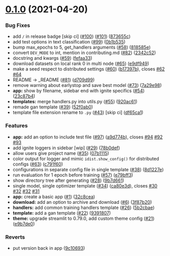 # [0.1.0](https://github.com/pytorch-ignite/code-generator/compare/32c8cea6dce8355764022af04b084cc597e1c5c9...v0.1.0) (2021-04-20)

### Bug Fixes

- add `/` in release badge [skip ci] ([#100](https://github.com/pytorch-ignite/code-generator/issues/100)) ([#101](https://github.com/pytorch-ignite/code-generator/issues/101)) ([873655c](https://github.com/pytorch-ignite/code-generator/commit/873655c2cc6d759ca50b7ea3b2d29c7dd55317f4))
- add test options in text classification ([#99](https://github.com/pytorch-ignite/code-generator/issues/99)) ([0b1b535](https://github.com/pytorch-ignite/code-generator/commit/0b1b5350db231a1b42cb694c8b014e5d5c02f15e))
- bump max_epochs to 5, get_handlers arguments ([#58](https://github.com/pytorch-ignite/code-generator/issues/58)) ([818585e](https://github.com/pytorch-ignite/code-generator/commit/818585e724b6dd2c05f6750a0ba9ffa4bded765c))
- convert `DEV_MODE` to int, mention in contributing.md ([#82](https://github.com/pytorch-ignite/code-generator/issues/82)) ([2342c52](https://github.com/pytorch-ignite/code-generator/commit/2342c52d6508f115bb6865a77ae322e2bfa5d1fd))
- docstring and kwargs ([#59](https://github.com/pytorch-ignite/code-generator/issues/59)) ([fefaa33](https://github.com/pytorch-ignite/code-generator/commit/fefaa33529c3e51557138864a18e6a13c4da0a95))
- download datasets on local rank 0 in multi node ([#65](https://github.com/pytorch-ignite/code-generator/issues/65)) ([e9df949](https://github.com/pytorch-ignite/code-generator/commit/e9df9497c676ad03168ba7acbaf55ab8d282445a))
- make a seed respect to distributed settings ([#60](https://github.com/pytorch-ignite/code-generator/issues/60)) ([b17397b](https://github.com/pytorch-ignite/code-generator/commit/b17397b0069cabdb97a0e08e3403ef2f9edd5130)), closes [#62](https://github.com/pytorch-ignite/code-generator/issues/62) [#64](https://github.com/pytorch-ignite/code-generator/issues/64)
- README -> \_README ([#81](https://github.com/pytorch-ignite/code-generator/issues/81)) ([d709d99](https://github.com/pytorch-ignite/code-generator/commit/d709d99f9474996739509bb16e352ed02baf748d))
- remove warning about earlystop and save best model ([#73](https://github.com/pytorch-ignite/code-generator/issues/73)) ([7a29e98](https://github.com/pytorch-ignite/code-generator/commit/7a29e98d8f4c2b6430279266373bd9bbeb8f18b9))
- **app:** show by filename, sidebar end with ignite specifics ([#54](https://github.com/pytorch-ignite/code-generator/issues/54)) ([23c87b4](https://github.com/pytorch-ignite/code-generator/commit/23c87b424f9fe846ff79a1b5da56dc22e1ef8e4f))
- **templates:** merge handlers.py into utils.py ([#55](https://github.com/pytorch-ignite/code-generator/issues/55)) ([920ac61](https://github.com/pytorch-ignite/code-generator/commit/920ac61c4af02ee112f805cc76f8781699a751ba))
- remade gan template ([#39](https://github.com/pytorch-ignite/code-generator/issues/39)) ([52f0ab0](https://github.com/pytorch-ignite/code-generator/commit/52f0ab0d81c18341ab1054ead96eb70127e6cd94))
- template file extension rename to `.py` ([#43](https://github.com/pytorch-ignite/code-generator/issues/43)) [skip ci] ([df65ca1](https://github.com/pytorch-ignite/code-generator/commit/df65ca18cdc98ded27e6c48364f602fb7d84ea20))

### Features

- **app:** add an option to include test file ([#97](https://github.com/pytorch-ignite/code-generator/issues/97)) ([a9d774b](https://github.com/pytorch-ignite/code-generator/commit/a9d774b24ea0043607f08e15facb25b20dbbd220)), closes [#94](https://github.com/pytorch-ignite/code-generator/issues/94) [#92](https://github.com/pytorch-ignite/code-generator/issues/92) [#93](https://github.com/pytorch-ignite/code-generator/issues/93)
- add ignite loggers in sidebar [wip] ([#29](https://github.com/pytorch-ignite/code-generator/issues/29)) ([78b0def](https://github.com/pytorch-ignite/code-generator/commit/78b0def0a375bc467318c7ad81f90a354f91a50b))
- allow users give project name ([#35](https://github.com/pytorch-ignite/code-generator/issues/35)) ([07b1115](https://github.com/pytorch-ignite/code-generator/commit/07b1115cc541b726839205089be0068d74355ce2))
- color output for logger and mimic `idist.show_config()` for distributed configs ([#63](https://github.com/pytorch-ignite/code-generator/issues/63)) ([c791f60](https://github.com/pytorch-ignite/code-generator/commit/c791f6021d4a47cc0ff56bbcdd43483da6716c2a))
- configurations in separate config file in single template ([#38](https://github.com/pytorch-ignite/code-generator/issues/38)) ([8d1227e](https://github.com/pytorch-ignite/code-generator/commit/8d1227e610c020d49e94b0ca30426659622d69a4))
- run evaluation for 1 epoch before training ([#57](https://github.com/pytorch-ignite/code-generator/issues/57)) ([e79bff3](https://github.com/pytorch-ignite/code-generator/commit/e79bff34da5678b14e20d17ab9ae64c3fdfcaff5))
- show directory tree after generating ([#28](https://github.com/pytorch-ignite/code-generator/issues/28)) ([9b7d661](https://github.com/pytorch-ignite/code-generator/commit/9b7d661b7c0c181543e117a337829c3930bae316))
- single model, single optimizer template ([#34](https://github.com/pytorch-ignite/code-generator/issues/34)) ([ca80e3d](https://github.com/pytorch-ignite/code-generator/commit/ca80e3d6bbdea8dd57897a91414b815d68c29862)), closes [#30](https://github.com/pytorch-ignite/code-generator/issues/30) [#32](https://github.com/pytorch-ignite/code-generator/issues/32) [#32](https://github.com/pytorch-ignite/code-generator/issues/32) [#31](https://github.com/pytorch-ignite/code-generator/issues/31)
- **app:** create a basic app ([#1](https://github.com/pytorch-ignite/code-generator/issues/1)) ([32c8cea](https://github.com/pytorch-ignite/code-generator/commit/32c8cea6dce8355764022af04b084cc597e1c5c9))
- **download:** add an option to archive and download ([#6](https://github.com/pytorch-ignite/code-generator/issues/6)) ([3f87b20](https://github.com/pytorch-ignite/code-generator/commit/3f87b201c06f1f74bb0e17bd71683fad97b6b7a1))
- **handlers:** add common training handlers template ([#26](https://github.com/pytorch-ignite/code-generator/issues/26)) ([5b2cbae](https://github.com/pytorch-ignite/code-generator/commit/5b2cbae9a15f3e15c7d4081e3ceebd048ea3bee2))
- **template:** add a gan template ([#22](https://github.com/pytorch-ignite/code-generator/issues/22)) ([9391807](https://github.com/pytorch-ignite/code-generator/commit/93918070ea4cfea8e7b80d27fd32bb5aef0ac6e3))
- **theme:** upgrade streamlit to 0.79.0, add custom theme config ([#21](https://github.com/pytorch-ignite/code-generator/issues/21)) ([e9b7de0](https://github.com/pytorch-ignite/code-generator/commit/e9b7de08589ebb2a98ca3c682e54dd81bda71a12))

### Reverts

- put version back in app ([9c10693](https://github.com/pytorch-ignite/code-generator/commit/9c10693c54cfcdce6f6f7cec0de4e3a7db492c94))
